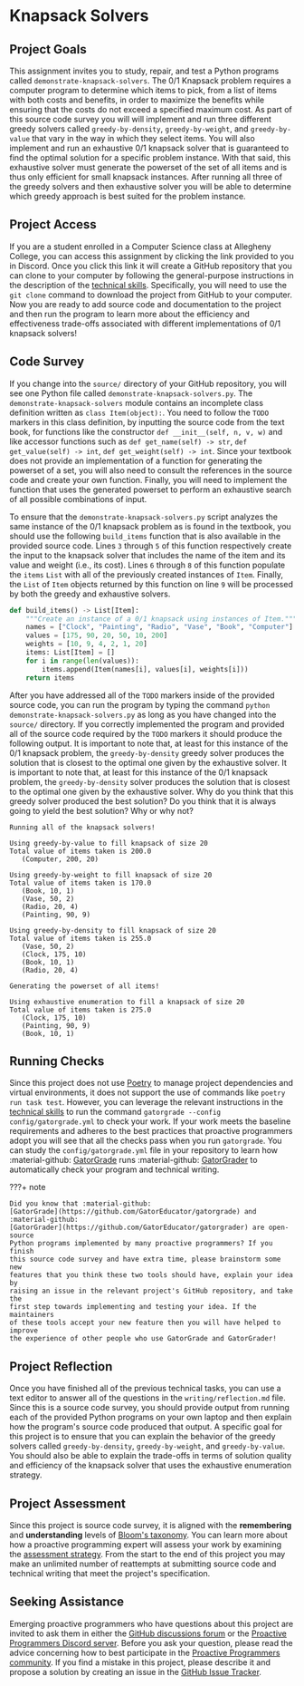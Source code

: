 # Knapsack Solvers

## Project Goals

This assignment invites you to study, repair, and test a Python programs called
`demonstrate-knapsack-solvers`. The 0/1 Knapsack problem requires a computer
program to determine which items to pick, from a list of items with both costs
and benefits, in order to maximize the benefits while ensuring that the costs do
not exceed a specified maximum cost. As part of this source code survey you will
will implement and run three different greedy solvers called
`greedy-by-density`, `greedy-by-weight`, and `greedy-by-value` that vary in the
way in which they select items. You will also implement and run an exhaustive
0/1 knapsack solver that is guaranteed to find the optimal solution for a
specific problem instance. With that said, this exhaustive solver must generate
the powerset of the set of all items and is thus only efficient for small
knapsack instances. After running all three of the greedy solvers and then
exhaustive solver you will be able to determine which greedy approach is best
suited for the problem instance.

## Project Access

If you are a student enrolled in a Computer Science class at Allegheny College,
you can access this assignment by clicking the link provided to you in Discord.
Once you click this link it will create a GitHub repository that you can clone
to your computer by following the general-purpose instructions in the
description of the [technical
skills](/proactive-skills/introduction-proactive-skills/). Specifically, you
will need to use the `git clone` command to download the project from GitHub to
your computer. Now you are ready to add source code and documentation to the
project and then run the program to learn more about the efficiency and
effectiveness trade-offs associated with different implementations of 0/1
knapsack solvers!

## Code Survey

If you change into the `source/` directory of your GitHub repository, you will
see one Python file called `demonstrate-knapsack-solvers.py`. The
`demonstrate-knapsack-solvers` module contains an incomplete class definition
written as `class Item(object):`. You need to follow the `TODO` markers in this
class definition, by inputting the source code from the text book, for functions
like the constructor `def __init__(self, n, v, w)` and like accessor functions
such as `def get_name(self) -> str`, `def get_value(self) -> int`, `def
get_weight(self) -> int`. Since your textbook does not provide an implementation
of a function for generating the powerset of a set, you will also need to
consult the references in the source code and create your own function. Finally,
you will need to implement the function that uses the generated powerset to
perform an exhaustive search of all possible combinations of input.

To ensure that the `demonstrate-knapsack-solvers.py` script analyzes the same
instance of the 0/1 knapsack problem as is found in the textbook, you should use
the following `build_items` function that is also available in the provided
source code. Lines `3` through `5` of this function respectively create the
input to the knapsack solver that includes the name of the item and its value
and weight (i.e., its cost). Lines `6` through `8` of this function populate the
`items` `List` with all of the previously created instances of `Item`. Finally,
the `List` of `Item` objects returned by this function on line `9` will be
processed by both the greedy and exhaustive solvers.

```python linenums="1"
def build_items() -> List[Item]:
    """Create an instance of a 0/1 knapsack using instances of Item."""
    names = ["Clock", "Painting", "Radio", "Vase", "Book", "Computer"]
    values = [175, 90, 20, 50, 10, 200]
    weights = [10, 9, 4, 2, 1, 20]
    items: List[Item] = []
    for i in range(len(values)):
        items.append(Item(names[i], values[i], weights[i]))
    return items
```

After you have addressed all of the `TODO` markers inside of the provided source
code, you can run the program by typing the command `python
demonstrate-knapsack-solvers.py` as long as you have changed into the `source/`
directory. If you correctly implemented the program and provided all of the
source code required by the `TODO` markers it should produce the following
output. It is important to note that, at least for this instance of the 0/1
knapsack problem, the `greedy-by-density` greedy solver produces the solution
that is closest to the optimal one given by the exhaustive solver. It is
important to note that, at least for this instance of the 0/1 knapsack problem,
the `greedy-by-density` solver produces the solution that is closest to the
optimal one given by the exhaustive solver. Why do you think that this greedy
solver produced the best solution? Do you think that it is always going to
yield the best solution? Why or why not?

```text
Running all of the knapsack solvers!

Using greedy-by-value to fill knapsack of size 20
Total value of items taken is 200.0
   (Computer, 200, 20)

Using greedy-by-weight to fill knapsack of size 20
Total value of items taken is 170.0
   (Book, 10, 1)
   (Vase, 50, 2)
   (Radio, 20, 4)
   (Painting, 90, 9)

Using greedy-by-density to fill knapsack of size 20
Total value of items taken is 255.0
   (Vase, 50, 2)
   (Clock, 175, 10)
   (Book, 10, 1)
   (Radio, 20, 4)

Generating the powerset of all items!

Using exhaustive enumeration to fill a knapsack of size 20
Total value of items taken is 275.0
   (Clock, 175, 10)
   (Painting, 90, 9)
   (Book, 10, 1)
```

## Running Checks

Since this project does not use [Poetry](https://python-poetry.org/) to manage
project dependencies and virtual environments, it does not support the use of
commands like `poetry run task test`. However, you can leverage the relevant
instructions in the [technical
skills](/proactive-skills/introduction-proactive-skills/) to run the command
`gatorgrade --config config/gatorgrade.yml` to check your work. If your work
meets the baseline requirements and adheres to the best practices that proactive
programmers adopt you will see that all the checks pass when you run
`gatorgrade`. You can study the `config/gatorgrade.yml` file in your repository
to learn how :material-github:
[GatorGrade](https://github.com/GatorEducator/gatorgrade) runs :material-github:
[GatorGrader](https://github.com/GatorEducator/gatorgrader) to automatically
check your program and technical writing.

???+ note

    Did you know that :material-github:
    [GatorGrade](https://github.com/GatorEducator/gatorgrade) and
    :material-github:
    [GatorGrader](https://github.com/GatorEducator/gatorgrader) are open-source
    Python programs implemented by many proactive programmers? If you finish
    this source code survey and have extra time, please brainstorm some new
    features that you think these two tools should have, explain your idea by
    raising an issue in the relevant project's GitHub repository, and take the
    first step towards implementing and testing your idea. If the maintainers
    of these tools accept your new feature then you will have helped to improve
    the experience of other people who use GatorGrade and GatorGrader!

## Project Reflection

Once you have finished all of the previous technical tasks, you can use a text
editor to answer all of the questions in the `writing/reflection.md` file. Since
this is a source code survey, you should provide output from running each of the
provided Python programs on your own laptop and then explain how the program's
source code produced that output. A specific goal for this project is to ensure
that you can explain the behavior of the greedy solvers called
`greedy-by-density`, `greedy-by-weight`, and `greedy-by-value`. You should also
be able to explain the trade-offs in terms of solution quality and efficiency of
the knapsack solver that uses the exhaustive enumeration strategy.

## Project Assessment

Since this project is source code survey, it is aligned with the **remembering**
and **understanding** levels of [Bloom's
taxonomy](/proactive-learning/blooms-taxonomy/). You can learn more about how a
proactive programming expert will assess your work by examining the [assessment
strategy](/proactive-learning/assessment-strategy/). From the start to the end
of this project you may make an unlimited number of reattempts at submitting
source code and technical writing that meet the project's specification.

## Seeking Assistance

Emerging proactive programmers who have questions about this project are invited
to ask them in either the [GitHub discussions
forum](https://github.com/ProactiveProgrammers/www.proactiveprogrammers.com/discussions)
or the [Proactive Programmers Discord server](https://discord.gg/kjah8MFYbR).
Before you ask your question, please read the advice concerning how to best
participate in the [Proactive Programmers
community](https://proactiveprogrammers.com/proactive-community/community-connections/).
If you find a mistake in this project, please describe it and propose a solution
by creating an issue in the [GitHub Issue
Tracker](https://github.com/ProactiveProgrammers/www.proactiveprogrammers.com/issues).
